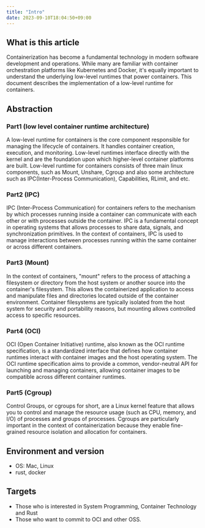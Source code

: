 ```yaml
---
title: "Intro"
date: 2023-09-10T18:04:50+09:00
---
```

## What is this article
Containerization has become a fundamental technology in modern software development and operations. While many are familiar with container orchestration platforms like Kubernetes and Docker, it's equally important to understand the underlying low-level runtimes that power containers. This document describes the implementation of a low-level runtime for containers.

## Abstraction
### Part1 (low level container runtime architecture)
A low-level runtime for containers is the core component responsible for managing the lifecycle of containers. It handles container creation, execution, and monitoring. Low-level runtimes interface directly with the kernel and are the foundation upon which higher-level container platforms are built. Low-level runtime for containers consists of three main linux components, such as Mount, Unshare, Cgroup and also some architecture such as IPC(Inter-Process Communication), Capabilities, RLimit, and etc.
### Part2 (IPC)
IPC (Inter-Process Communication) for containers refers to the mechanism by which processes running inside a container can communicate with each other or with processes outside the container. IPC is a fundamental concept in operating systems that allows processes to share data, signals, and synchronization primitives. In the context of containers, IPC is used to manage interactions between processes running within the same container or across different containers.
### Part3 (Mount)
In the context of containers, "mount" refers to the process of attaching a filesystem or directory from the host system or another source into the container's filesystem. This allows the containerized application to access and manipulate files and directories located outside of the container environment. Container filesystems are typically isolated from the host system for security and portability reasons, but mounting allows controlled access to specific resources.
### Part4 (OCI)
OCI (Open Container Initiative) runtime, also known as the OCI runtime specification, is a standardized interface that defines how container runtimes interact with container images and the host operating system. The OCI runtime specification aims to provide a common, vendor-neutral API for launching and managing containers, allowing container images to be compatible across different container runtimes.
### Part5 (Cgroup)
Control Groups, or cgroups for short, are a Linux kernel feature that allows you to control and manage the resource usage (such as CPU, memory, and I/O) of processes and groups of processes. Cgroups are particularly important in the context of containerization because they enable fine-grained resource isolation and allocation for containers.
## Environment and version
- OS: Mac, Linux
- rust, docker
## Targets
- Those who is interested in System Programming, Container Technology and Rust
- Those who want to commit to OCI and other OSS.